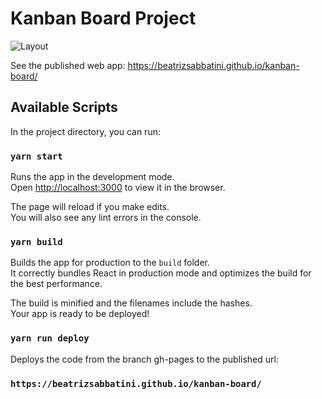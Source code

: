 # Kanban Board Project

![Layout](https://github.com/beatrizsabbatini/kanban-board/blob/main/src/assets/project_video.gif "Kanban Board")

See the published web app: https://beatrizsabbatini.github.io/kanban-board/

## Available Scripts

In the project directory, you can run:

### `yarn start`

Runs the app in the development mode.\
Open [http://localhost:3000](http://localhost:3000) to view it in the browser.

The page will reload if you make edits.\
You will also see any lint errors in the console.

### `yarn build`

Builds the app for production to the `build` folder.\
It correctly bundles React in production mode and optimizes the build for the best performance.

The build is minified and the filenames include the hashes.\
Your app is ready to be deployed!

### `yarn run deploy`

Deploys the code from the branch gh-pages to the published url:

### `https://beatrizsabbatini.github.io/kanban-board/` 

